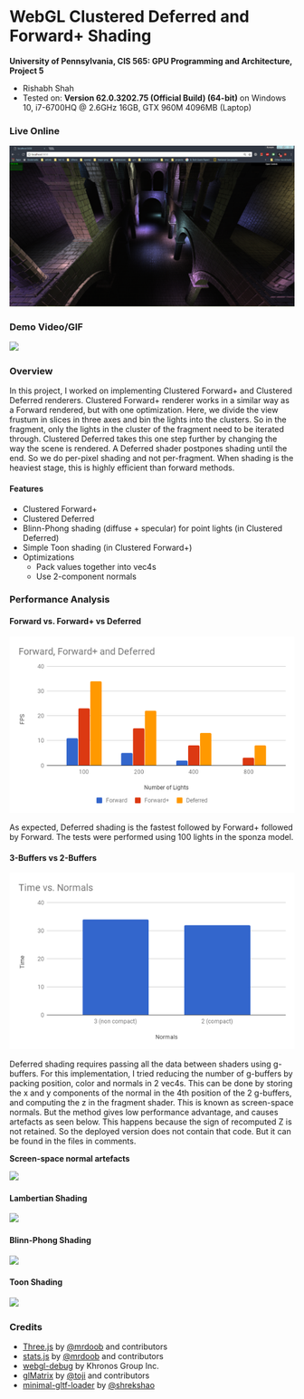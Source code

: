 WebGL Clustered Deferred and Forward+ Shading
======================

**University of Pennsylvania, CIS 565: GPU Programming and Architecture, Project 5**

* Rishabh Shah
* Tested on: **Version 62.0.3202.75 (Official Build) (64-bit)** on
  Windows 10, i7-6700HQ @ 2.6GHz 16GB, GTX 960M 4096MB (Laptop)

### Live Online

[![](images/Capture.png)](http://TODO.github.io/Project5B-WebGL-Deferred-Shading)

### Demo Video/GIF

![](images/video2.gif)

### Overview
In this project, I worked on implementing Clustered Forward+ and Clustered Deferred renderers. Clustered Forward+ renderer works in a similar way as a Forward rendered, but with one optimization. Here, we divide the view frustum in slices in three axes and bin the lights into the clusters. So in the fragment, only the lights in the cluster of the fragment need to be iterated through. Clustered Deferred takes this one step further by changing the way the scene is rendered. A Deferred shader postpones shading until the end. So we do per-pixel shading and not per-fragment. When shading is the heaviest stage, this is highly efficient than forward methods.

#### Features
* Clustered Forward+
* Clustered Deferred
* Blinn-Phong shading (diffuse + specular) for point lights (in Clustered Deferred)
* Simple Toon shading (in Clustered Forward+)
* Optimizations
  * Pack values together into vec4s
  * Use 2-component normals

### Performance Analysis

#### Forward vs. Forward+ vs Deferred

![](images/chart.png)

As expected, Deferred shading is the fastest followed by Forward+ followed by Forward. The tests were performed using 100 lights in the sponza model.

#### 3-Buffers vs 2-Buffers

![](images/chart1.png)

Deferred shading requires passing all the data between shaders using g-buffers. For this implementation, I tried reducing the number of g-buffers by packing position, color and normals in 2 vec4s. This can be done by storing the x and y components of the normal in the 4th position of the 2 g-buffers, and computing the z in the fragment shader. This is known as screen-space normals. But the method gives low performance advantage, and causes artefacts as seen below. This happens because the sign of recomputed Z is not retained. So the deployed version does not contain that code. But it can be found in the files in comments.

**Screen-space normal artefacts**

![](images/2cn_artefacts.gif)


#### Lambertian Shading

![](images/diffuse.gif)

#### Blinn-Phong Shading

![](images/blinn_phong.gif)

#### Toon Shading

![](images/toon.gif)



### Credits

* [Three.js](https://github.com/mrdoob/three.js) by [@mrdoob](https://github.com/mrdoob) and contributors
* [stats.js](https://github.com/mrdoob/stats.js) by [@mrdoob](https://github.com/mrdoob) and contributors
* [webgl-debug](https://github.com/KhronosGroup/WebGLDeveloperTools) by Khronos Group Inc.
* [glMatrix](https://github.com/toji/gl-matrix) by [@toji](https://github.com/toji) and contributors
* [minimal-gltf-loader](https://github.com/shrekshao/minimal-gltf-loader) by [@shrekshao](https://github.com/shrekshao)
